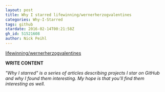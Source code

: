 ```yaml
---
layout: post
title: Why I starred lifewinning/wernerherzogvalentines
categories: Why-I-Starred
tags: github
stardate: 2016-02-14T00:21:58Z
gh_id: 51521608
author: Nick Peihl
---
```


[lifewinning/wernerherzogvalentines](https://github.com/lifewinning/wernerherzogvalentines)

**WRITE CONTENT**

*"Why I starred" is a series of articles describing projects I star on GitHub and why I found them interesting. My hope is that you'll find them interesting as well.*

